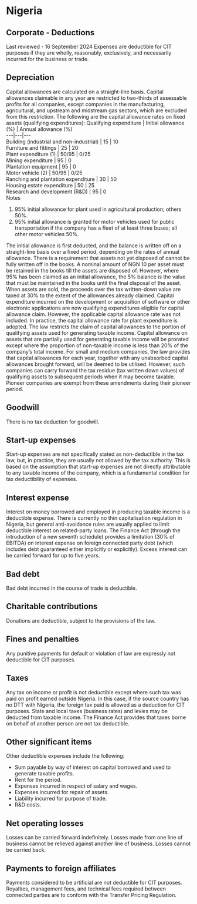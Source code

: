 # Nigeria
## Corporate - Deductions
Last reviewed - 16 September 2024
Expenses are deductible for CIT purposes if they are wholly, reasonably, exclusively, and necessarily incurred for the business or trade.
## Depreciation
Capital allowances are calculated on a straight-line basis. Capital allowances claimable in any year are restricted to two-thirds of assessable profits for all companies, except companies in the manufacturing, agricultural, and upstream and midstream gas sectors, which are excluded from this restriction.
The following are the capital allowance rates on fixed assets (qualifying expenditures):
Qualifying expenditure | Initial allowance (%) | Annual allowance (%)  
---|---|---  
Building (industrial and non-industrial) | 15 | 10  
Furniture and fittings | 25 | 20  
Plant expenditure (1) | 50/95 | 0/25  
Mining expenditure | 95 | 0  
Plantation equipment | 95 | 0  
Motor vehicle (2) | 50/95 | 0/25  
Ranching and plantation expenditure | 30 | 50  
Housing estate expenditure | 50 | 25  
Research and development (R&D) | 95 | 0  
Notes
  1. 95% initial allowance for plant used in agricultural production; others 50%.
  2. 95% initial allowance is granted for motor vehicles used for public transportation if the company has a fleet of at least three buses; all other motor vehicles 50%.


The initial allowance is first deducted, and the balance is written off on a straight-line basis over a fixed period, depending on the rates of annual allowance. There is a requirement that assets not yet disposed of cannot be fully written off in the books. A nominal amount of NGN 10 per asset must be retained in the books till the assets are disposed of. However, where 95% has been claimed as an initial allowance, the 5% balance is the value that must be maintained in the books until the final disposal of the asset.
When assets are sold, the proceeds over the tax written-down value are taxed at 30% to the extent of the allowances already claimed.
Capital expenditure incurred on the development or acquisition of software or other electronic applications are now qualifying expenditures eligible for capital allowance claim. However, the applicable capital allowance rate was not included. In practice, the capital allowance rate for plant expenditure is adopted.
The law restricts the claim of capital allowances to the portion of qualifying assets used for generating taxable income. Capital allowance on assets that are partially used for generating taxable income will be prorated except where the proportion of non-taxable income is less than 20% of the company’s total income. For small and medium companies, the law provides that capital allowances for each year, together with any unabsorbed capital allowances brought forward, will be deemed to be utilised. However, such companies can carry forward the tax residue (tax written down values) of qualifying assets to subsequent periods when it may become taxable.
Pioneer companies are exempt from these amendments during their pioneer period.
## Goodwill
There is no tax deduction for goodwill.
## Start-up expenses
Start-up expenses are not specifically stated as non-deductible in the tax law, but, in practice, they are usually not allowed by the tax authority. This is based on the assumption that start-up expenses are not directly attributable to any taxable income of the company, which is a fundamental condition for tax deductibility of expenses.
## Interest expense
Interest on money borrowed and employed in producing taxable income is a deductible expense. There is currently no thin capitalisation regulation in Nigeria, but general anti-avoidance rules are usually applied to limit deductible interest on related-party loans.
The Finance Act (through the introduction of a new seventh schedule) provides a limitation (30% of EBITDA) on interest expense on foreign connected party debt (which includes debt guaranteed either implicitly or explicitly). Excess interest can be carried forward for up to five years. 
## Bad debt
Bad debt incurred in the course of trade is deductible.
## Charitable contributions
Donations are deductible, subject to the provisions of the law.
## Fines and penalties
Any punitive payments for default or violation of law are expressly not deductible for CIT purposes. 
## Taxes
Any tax on income or profit is not deductible except where such tax was paid on profit earned outside Nigeria. In this case, if the source country has no DTT with Nigeria, the foreign tax paid is allowed as a deduction for CIT purposes. State and local taxes (business rates) and levies may be deducted from taxable income.
The Finance Act provides that taxes borne on behalf of another person are not tax deductible.
## Other significant items
Other deductible expenses include the following:
  * Sum payable by way of interest on capital borrowed and used to generate taxable profits.
  * Rent for the period.
  * Expenses incurred in respect of salary and wages.
  * Expenses incurred for repair of assets.
  * Liability incurred for purpose of trade.
  * R&D costs.


## Net operating losses
Losses can be carried forward indefinitely. Losses made from one line of business cannot be relieved against another line of business. Losses cannot be carried back.
## Payments to foreign affiliates
Payments considered to be artificial are not deductible for CIT purposes. Royalties, management fees, and technical fees required between connected parties are to conform with the Transfer Pricing Regulation.

